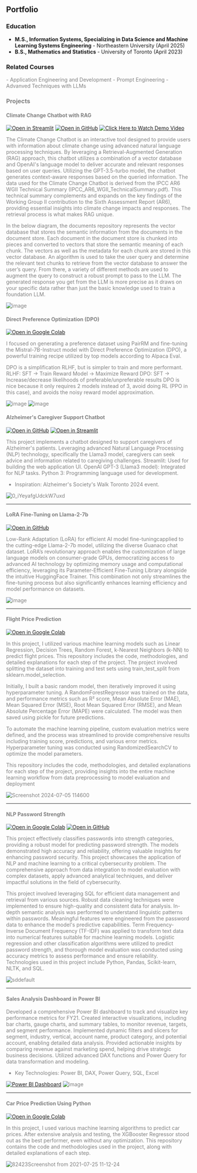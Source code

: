 ## Portfolio

### Education
- **M.S., Information Systems, Specializing in Data Science and Machine Learning Systems Engineering** - Northeastern University (April 2025)
- **B.S., Mathematics and Statistics** - University of Toronto (April 2023)

### Related Courses
<span style="color:grey">
- Application Engineering and Development
- Prompt Engineering
- Advanved Techniques with LLMs 

### Projects

#### Climate Change Chatbot with RAG 
[![Open in Streamlit](https://static.streamlit.io/badges/streamlit_badge_black_white.svg)](https://m9c2pz0j-8501.use.devtunnels.ms/)
[![Open in GitHub](https://img.shields.io/badge/Open%20in-GitHub-blue?logo=github)](https://github.com/Niruthiha/Chatbot-RAG-Vector-Database)
[![Click Here to Watch Demo Video](https://img.shields.io/badge/Watch-Demo%20Video-red)](https://youtu.be/Xx-mtNaRHeI)

The Climate Change Chatbot is an interactive tool designed to provide users with information about climate change using advanced natural language processing techniques. By leveraging a Retrieval-Augmented Generation (RAG) approach, this chatbot utilizes a combination of a vector database and OpenAI's language model to deliver accurate and relevant responses based on user queries. Utilizing the GPT-3.5-turbo model, the chatbot generates context-aware responses based on the queried information. The data used for the Climate Change Chatbot is derived from the IPCC AR6 WGII Technical Summary (IPCC_AR6_WGII_TechnicalSummary.pdf). This technical summary complements and expands on the key findings of the Working Group II contribution to the Sixth Assessment Report (AR6), providing essential insights into climate change impacts and responses. The retrieval process is what makes RAG unique. 

In the below diagram, the documents repository represents the vector database that stores the semantic information from the documents in the document store. Each document in the document store is chunked into pieces and converted to vectors that store the semantic meaning of each chunk. The vectors as well as the metadata for each chunk are stored in this vector database. An algorithm is used to take the user query and determine the relevant text chunks to retrieve from the vector database to answer the user’s query. From there, a variety of different methods are used to augment the query to construct a robust prompt to pass to the LLM.  The generated response you get from the LLM is more precise as it draws on your specific data rather than just the basic knowledge used to train a foundation LLM. 

![image](https://github.com/user-attachments/assets/d3ce5ffb-78a9-4eca-b17f-84c33f6d5fb5)


#### Direct Preference Optimization (DPO)

[![Open in Google Colab](https://colab.research.google.com/assets/colab-badge.svg)](https://colab.research.google.com/drive/1kp9OW6V3LmIj3kEqH-DXZXCGhD9Ha5F9#scrollTo=trnveKvN2ORF)

I focused on generating a preference dataset using PairRM and fine-tuning the Mistral-7B-Instruct model with Direct Preference Optimization (DPO), a powerful training recipe utilized by top models according to Alpaca Eval.

DPO is a simplification RLHF, but is simpler to train and more performant.
RLHF: SFT -> Train Reward Model -> Maximize Reward
DPO: SFT -> Increase/decrease likelihoods of preferable/unpreferable results
DPO is nice because it only requires 2 models instead of 3, avoid doing RL (PPO in this case), and avoids the noisy reward model approximation.

![image](https://github.com/user-attachments/assets/dd8cac2b-0b84-4147-8e25-1c93b6f96fde)
![image](https://github.com/user-attachments/assets/d8be3891-758b-4f7a-b217-09978f095237)



#### Alzheimer's Caregiver Support Chatbot
[![Open in GitHub](https://img.shields.io/badge/Open%20in-GitHub-blue?logo=github)](https://github.com/Niruthiha/Alzheimer-s-Caregiver-Support-Chatbot)
[![Open in Streamlit](https://static.streamlit.io/badges/streamlit_badge_black_white.svg)](https://alzheimer-caregiver-support-chatbot.streamlit.app/)

<span style="color:grey">This project implements a chatbot designed to support caregivers of Alzheimer's patients. Leveraging advanced Natural Language Processing (NLP) technology, specifically the Llama3 model, caregivers can seek advice and information related to caregiving challenges. Streamlit: Used for building the web application UI. OpenAI GPT-3 (Llama3 model): Integrated for NLP tasks. Python 3: Programming language used for development.
- Inspiration: Alzheimer's Society's Walk Toronto 2024 event.

![0_iYeyafgUdckW7uxd](https://github.com/Niruthiha/portfolio/assets/157150830/ebf6cc7a-d9ee-4cb7-9174-04e173e1a0e9)

---
#### LoRA Fine-Tuning on Llama-2-7b
[![Open in GitHub](https://img.shields.io/badge/Open%20in-GitHub-blue?logo=github)](https://github.com/Niruthiha/lora_model)

Low-Rank Adaptation (LoRA) for efficient AI model fine-tuningcapplied to the cutting-edge Llama-2-7b model, utilizing the diverse Guanaco chat dataset. LoRA’s revolutionary approach enables the customization of large language models on consumer-grade GPUs, democratizing access to advanced AI technology by optimizing memory usage and computational efficiency, leveraging its Parameter-Efficient Fine-Tuning Library alongside the intuitive HuggingFace Trainer. This combination not only streamlines the fine-tuning process but also significantly enhances learning efficiency and model performance on datasets.

![image](https://github.com/user-attachments/assets/c15149f3-6bca-4019-a6d1-0db8774b2117)

---
#### Flight Price Prediction

[![Open in Google Colab](https://colab.research.google.com/assets/colab-badge.svg)](https://colab.research.google.com/drive/1YwIu4swMWVN6OUnK6khOYhvDQ5ZGHrs_?usp=sharing)

<span style="color:grey">In this project, I utilized various machine learning models such as Linear Regression, Decision Trees, Random Forest, k-Nearest Neighbors (k-NN) to predict flight prices. This repository includes the code, methodologies, and detailed explanations for each step of the project. The project involved splitting the dataset into training and test sets using train_test_split from sklearn.model_selection.

Initially, I built a basic random model, then iteratively improved it using hyperparameter tuning. A RandomForestRegressor was trained on the data, and performance metrics such as R² score, Mean Absolute Error (MAE), Mean Squared Error (MSE), Root Mean Squared Error (RMSE), and Mean Absolute Percentage Error (MAPE) were calculated. The model was then saved using pickle for future predictions.

To automate the machine learning pipeline, custom evaluation metrics were defined, and the process was streamlined to provide comprehensive results including training score, predictions, and various error metrics. Hyperparameter tuning was conducted using RandomizedSearchCV to optimize the model parameters.

This repository includes the code, methodologies, and detailed explanations for each step of the project, providing insights into the entire machine learning workflow from data preprocessing to model evaluation and deployment

![Screenshot 2024-07-05 114600](https://github.com/Niruthiha/portfolio/assets/157150830/c21b1e82-34ae-47c7-9c46-6b8d6fdf6572)


---
#### NLP Password Strength

[![Open in Google Colab](https://colab.research.google.com/assets/colab-badge.svg)](https://colab.research.google.com/drive/1CxT_4dFdMGnK5RnmbgtDhUgsFks4O93s?usp=sharing)
[![Open in GitHub](https://img.shields.io/badge/Open%20in-GitHub-blue?logo=github)](https://github.com/Niruthiha/NLP_password_strength/blob/main/README.md)

This project effectively classifies passwords into strength categories, providing a robust model for predicting password strength. The models demonstrated high accuracy and reliability, offering valuable insights for enhancing password security. This project showcases the application of NLP and machine learning to a critical cybersecurity problem. The comprehensive approach from data integration to model evaluation with complex datasets, apply advanced analytical techniques, and deliver impactful solutions in the field of cybersecurity.

This project involved leveraging SQL for efficient data management and retrieval from various sources. Robust data cleaning techniques were implemented to ensure high-quality and consistent data for analysis. In-depth semantic analysis was performed to understand linguistic patterns within passwords. Meaningful features were engineered from the password data to enhance the model's predictive capabilities. Term Frequency-Inverse Document Frequency (TF-IDF) was applied to transform text data into numerical features suitable for machine learning models. Logistic regression and other classification algorithms were utilized to predict password strength, and thorough model evaluation was conducted using accuracy metrics to assess performance and ensure reliability. Technologies used in this project include Python, Pandas, Scikit-learn, NLTK, and SQL.

![sddefault](https://github.com/user-attachments/assets/4a3ba9f7-5a8f-481b-a6d5-749306770c38)

---
#### Sales Analysis Dashboard in Power BI

Developed a comprehensive Power BI dashboard to track and visualize key performance metrics for FY21. Created interactive visualizations, including bar charts, gauge charts, and summary tables, to monitor revenue, targets, and segment performance. Implemented dynamic filters and slicers for segment, industry, vertical, account name, product category, and potential account, enabling detailed data analysis. Provided actionable insights by comparing revenue against marketing spend, helping drive strategic business decisions. Utilized advanced DAX functions and Power Query for data transformation and modeling.
- Key Technologies: Power BI, DAX, Power Query, SQL, Excel


[![Power BI Dashboard](https://img.shields.io/badge/Power%20BI-Dashboard-blue?style=flat-square&logo=powerbi&logoColor=white)](https://app.powerbi.com/view?r=eyJrIjoiMWIxNWM5YzktYTNmYS00NjFjLWE1ZjUtYTM4NDI2OGQwMjM0IiwidCI6ImE4ZWVjMjgxLWFhYTMtNGRhZS1hYzliLTlhMzk4YjkyMTVlNyIsImMiOjN9)
![image](https://github.com/user-attachments/assets/de89705f-3012-45ce-882e-9efb2f4b3419)


---
#### Car Price Prediction Using Python
[![Open in Google Colab](https://colab.research.google.com/assets/colab-badge.svg)](https://colab.research.google.com/drive/1SinqVM57qOh1jllP6DdEwcExAhTXIBv4?usp=sharing)

In this project, I used various machine learning algorithms to predict car prices. After extensive analysis and testing, the XGBooster Regressor stood out as the best performer, even without any optimization. This repository contains the code and methodologies used in the project, along with detailed explanations of each step.

![82423Screenshot from 2021-07-25 11-12-24](https://github.com/Niruthiha/portfolio/assets/157150830/245bd242-f54b-463f-8632-4f280d7a000a)

